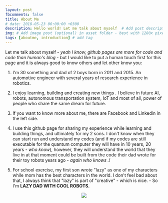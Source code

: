 ```yaml
---
layout: post
fbcomments: false
title: About Me
# date: 2018-05-23 00:00:00 +0300
description: Hello world! Let me talk about myself  # Add post description (optional)
img: # Add image post (optional) in asset folder - best with 1280x pixels
tags: [aboutme, introduction] # add tag
---
```

Let me talk about myself - *yeah I know, github pages are more for code and code than human's blog* - but I would like to put a human touch first for this page and it is always good to know others and let other know you:

1. I'm 30 something and dad of 2 boys born in 2011 and 2015. An automotive engineer with several years of research experience in robotics. 

2. I enjoy learning, building and creating new things . I believe in future AI, robots, autonomous transportation system, IoT and most of all, power of people who share the same dream for future.

3. If you want to know more about me, there are Facebook and Linkedin in the left side.

4. I use this github page for sharing my experience while learning and building things, and ultimately for my 2 sons. I don't know when they can start run and understand my codes (and if my codes are still executable for the quantum computer they will have in 10 years, 20 years - *who know*), however, they will understand the world that they live in at that moment could be built from the code their dad wrote for their toy robots years ago - *again who knows .!*

5. For school exercise, my first son wrote "lazy" as one of my characters while mom has the best characters in the world. I don't feel bad about that, I always think that "lazy" is part of "creative" - which is nice. - So I'm **LAZY DAD WITH COOL ROBOTS.**

<div style="text-align:center"><img src="https://i.pinimg.com/736x/9f/fa/e1/9ffae10e0f104927837a28fc6a22fafa--daddy-and-son-father-and-son.jpg"/></div>
